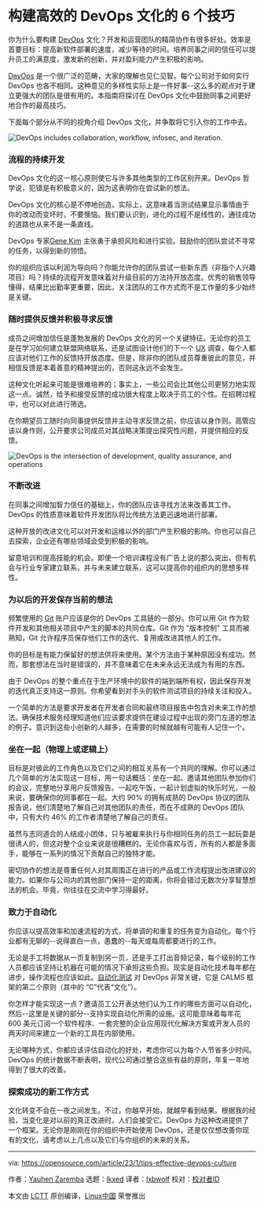 [#]: subject: "6 tips for building an effective DevOps culture"
[#]: via: "https://opensource.com/article/23/1/tips-effective-devops-culture"
[#]: author: "Yauhen Zaremba https://opensource.com/users/yauhen-zaremba"
[#]: collector: "lkxed"
[#]: translator: "lxbwolf"
[#]: reviewer: " "
[#]: publisher: " "
[#]: url: " "

构建高效的 DevOps 文化的 6 个技巧
======

你为什么要构建 [DevOps][1] 文化？开发和运营团队的精简协作有很多好处。效率是首要目标：提高新软件部署的速度，减少等待的时间。培养同事之间的信任可以提升员工的满意度，激发新的创新，并对盈利能力产生积极的影响。

[DevOps][2] 是一个很广泛的范畴，大家的理解也见仁见智。每个公司对于如何实行 DevOps 也各不相同。这种意见的多样性实际上是一件好事--这么多的观点对于建立更强大的团队是很有用的。本指南将探讨在 DevOps 文化中鼓励同事之间更好地合作的最高技巧。

下面每个部分从不同的视角介绍 DevOps 文化，并争取将它引入你的工作中去。

![DevOps includes collaboration, workflow, infosec, and iteration.][3]

### 流程的持续开发

DevOps 文化的这一核心原则使它与许多其他类型的工作区别开来。DevOps 哲学说，犯错是有积极意义的，因为这表明你在尝试新的想法。

DevOps 文化的核心是不停地创造。实际上，这意味着当测试结果显示事情由于你的改动而变坏时，不要懊恼。我们要认识到，进化的过程不是线性的，通往成功的道路也从来不是一条直线。

DevOps 专家[Gene Kim][4] 主张勇于承担风险和进行实验。鼓励你的团队尝试不寻常的任务，以得到新的领悟。

你的组织应该以利润为导向吗？你能允许你的团队尝试一些新东西（非指个人兴趣项目）吗？持续的流程开发意味着对升级目前的方法持开放态度。优秀的销售领导懂得，结果比出勤率更重要，因此，关注团队的工作方式而不是工作量的多少始终是关键。

### 随时提供反馈并积极寻求反馈

成员之间增加信任是蓬勃发展的 DevOps 文化的另一个关键特征。无论你的员工是在学习如何建立联盟网络联系，还是试图设计他们的下一个 [UX][5] 调查，每个人都应该对他们工作的反馈持开放态度。但是，除非你的团队成员尊重彼此的意见，并相信反馈是本着善意的精神提出的，否则这永远不会发生。

这种文化听起来可能是很难培养的；事实上，一些公司会比其他公司更努力地实现这一点。诚然，给予和接受反馈的成功很大程度上取决于员工的个性。在招聘过程中，也可以对此进行筛选。

在你期望员工随时向同事提供反馈并主动寻求反馈之前，你应该以身作则。高管应该以身作则，公开要求公司成员对其战略决策提出探究性问题，并提供相应的反馈。

![DevOps is the intersection of development, quality assurance, and operations][6]

### 不断改进

在同事之间增加智力信任的基础上，你的团队应该寻找方法来改善其工作。DevOps 的性质意味着软件开发团队将比传统方法更迅速地进行部署。

这种开放的改进文化可以对开发和运维以外的部门产生积极的影响。你也可以自己去探索，企业还有哪些领域会受到积极的影响。

留意培训和提高技能的机会。即使一个培训课程没有广告上说的那么突出，但有机会与行业专家建立联系，并与未来建立联系，这可以提高你的组织内的思想多样性。

### 为以后的开发保存当前的想法

频繁使用的 [Git][7] 账户应该是你的 DevOps 工具链的一部分。你可以用 Git 作为软件开发和其他相关项目中产生的脚本的共同仓库。Git 作为 "版本控制" 工具而被熟知，Git 允许程序员保存他们工作的迭代、复用或改进其他人的工作。 

你的目标是有能力保留好的想法供将来使用。某个方法由于某种原因没有成功。然而，那套想法在当时是错误的，并不意味着它在未来永远无法成为有用的东西。

由于 DevOps 的整个重点在于生产环境中的软件的端到端所有权，因此保存开发的迭代真正支持这一原则。你希望看到对手头的软件测试项目的持续关注和投入。

一个简单的方法是要求开发者在开发者合同和最终项目报告中包含对未来工作的想法。确保技术服务经理知道他们应该要求提供在建设过程中出现的旁门左道的想法的例子。意识到这些小创新的人越多，在需要的时候就越有可能有人记住一个。

### 坐在一起（物理上或逻辑上）

目标是对彼此的工作角色以及它们之间的相互关系有一个共同的理解。你可以通过几个简单的方法实现这一目标，用一句话概括：坐在一起。邀请其他团队参加你们的会议，完整地分享用户反馈报告。一起吃午饭，一起计划虚拟的快乐时光，一般来说，要确保你的同事都在一起。大约 90% 的拥有成熟的 DevOps 协议的团队报告说，他们清楚地了解自己对其他团队的责任，而在不成熟的 DevOps 团队中，只有大约 46% 的工作者清楚地了解自己的责任。

虽然与志同道合的人结成小团体，只与被雇来执行与你相同任务的员工一起玩耍是很诱人的，但这对整个企业来说是很糟糕的。无论你喜欢与否，所有的人都是多面手，能够在一系列的情况下贡献自己的独特才能。

密切协作的想法是尊重任何人对其周围正在进行的产品或工作流程提出改进建议的能力。如果你与公司内的其他部门保持一定的距离，你将会错过无数次分享智慧想法的机会。毕竟，你往往在交流中学习得最好。

### 致力于自动化

你应该以提高效率和加速流程的方式，将单调的和重复的任务变为自动化。每个行业都有无聊的--说得直白一点，愚蠢的--每天或每周都要进行的工作。

无论是手工将数据从一页复制到另一页，还是手工打出音频记录，每个级别的工作人员都应该坚持让机器在可能的情况下承担这些负担。现实是自动化技术每年都在进步，操作流程也应该如此。[自动化测试][8] 对 DevOps 非常关键，它是 CALMS 框架的第二个原则（其中的 “C”代表“文化”）。

你怎样才能实现这一点？邀请员工公开表达他们认为工作的哪些方面可以自动化，然后--这里是关键的部分--支持实现自动化所需的设施。这可能意味着每年花 600 美元订阅一个软件程序、一套完整的企业应用现代化解决方案或开发人员的两天时间来建立一个新的工具在内部使用。


无论哪种方式，你都应该评估自动化的好处，考虑你可以为每个人节省多少时间。DevOps 的统计数据不断表明，现代公司通过整合这些有益的原则，年复一年地得到了很大的改善。

### 探索成功的新工作方式

文化转变不会在一夜之间发生。不过，你越早开始，就越早看到结果。根据我的经验，当变化是对以前的真正改进时，人们会接受它。DevOps 为这种改进提供了一个框架。无论你是刚刚在你的组织中开始使用 DevOps，还是仅仅想改善你现有的文化，请考虑以上几点以及它们与你组织的未来的关系。

--------------------------------------------------------------------------------

via: https://opensource.com/article/23/1/tips-effective-devops-culture

作者：[Yauhen Zaremba][a]
选题：[lkxed][b]
译者：[lxbwolf](https://github.com/lxbwolf)
校对：[校对者ID](https://github.com/校对者ID)

本文由 [LCTT](https://github.com/LCTT/TranslateProject) 原创编译，[Linux中国](https://linux.cn/) 荣誉推出

[a]: https://opensource.com/users/yauhen-zaremba
[b]: https://github.com/lkxed
[1]: https://opensource.com/resources/devops
[2]: https://opensource.com/article/22/2/devops-documentation-maturity
[3]: https://opensource.com/sites/default/files/2022-12/devop.png
[4]: https://enterprisersproject.com/user/gene-kim
[5]: https://opensource.com/article/22/7/awesome-ux-cli-application
[6]: https://opensource.com/sites/default/files/2022-12/devop-venn.png
[7]: https://opensource.com/article/22/11/git-concepts
[8]: https://opensource.com/article/20/7/open-source-test-automation-frameworks
